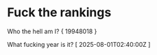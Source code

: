 # Fuck the rankings

Who the hell am I?
{ 19948018 }

What fucking year is it?
[ 2025-08-01T02:40:00Z ]
